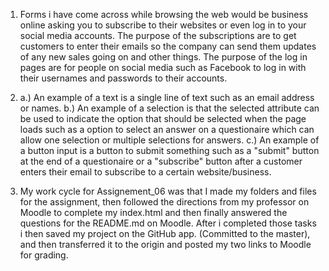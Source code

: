 1. Forms i have come across while browsing the web would be business online asking you to subscribe to their websites or even log in to your social media accounts. The purpose of the subscriptions are to get customers to enter their emails so the company can send them updates of any new sales going on and other things. The purpose of the log in pages are for people on social media such as Facebook to log in with their usernames and passwords to their accounts.

2. a.) An example of a text is a single line of text such as an email address or names.
   b.) An example of a selection is that the selected attribute can be used to indicate the option that should be selected when the page loads such as a option to select an answer on a questionaire which can allow one selection or multiple selections for answers. 
   c.) An example of a button input is a button to submit something such as a "submit" button at the end of a questionaire or a "subscribe" button after a customer enters their email to subscribe to a certain website/business.

3. My work cycle for Assignement_06 was that I made my folders and files for the assignment, then followed the directions from my professor on Moodle to complete my index.html and then finally answered the questions for the README.md on Moodle. After i completed those tasks i then saved my project on the GitHub app. (Committed to the master), and then transferred it to the origin and posted my two links to Moodle for grading.
